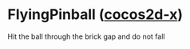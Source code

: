 # FlyingPinball (<a href="https://cocos.com/en/">cocos2d-x</a>)
Hit the ball through the brick gap and do not fall
